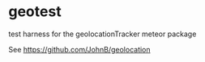 geotest
=======

test harness for the geolocationTracker meteor package

See https://github.com/JohnB/geolocation 
